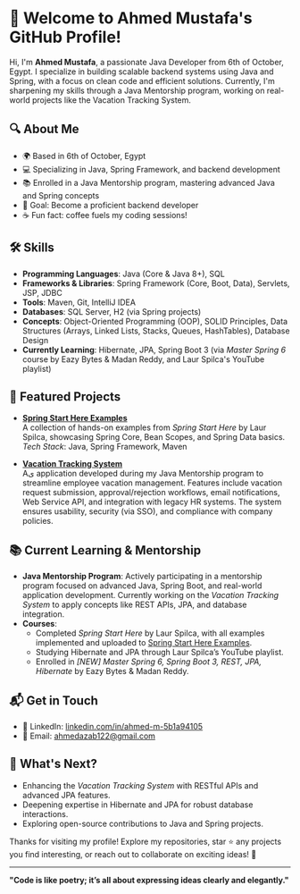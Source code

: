 # 👋 Welcome to Ahmed Mustafa's GitHub Profile!

Hi, I'm **Ahmed Mustafa**, a passionate Java Developer from 6th of October, Egypt. I specialize in building scalable backend systems using Java and Spring, with a focus on clean code and efficient solutions. Currently, I'm sharpening my skills through a Java Mentorship program, working on real-world projects like the Vacation Tracking System.

## 🔍 About Me

- 🌍 Based in 6th of October, Egypt
- 💻 Specializing in Java, Spring Framework, and backend development
- 📚 Enrolled in a Java Mentorship program, mastering advanced Java and Spring concepts
- 🎯 Goal: Become a proficient backend developer 
- ☕ Fun fact: coffee fuels my coding sessions!

## 🛠️ Skills

- **Programming Languages**: Java (Core & Java 8+), SQL
- **Frameworks & Libraries**: Spring Framework (Core, Boot, Data), Servlets, JSP, JDBC
- **Tools**: Maven, Git, IntelliJ IDEA
- **Databases**: SQL Server, H2 (via Spring projects)
- **Concepts**: Object-Oriented Programming (OOP), SOLID Principles, Data Structures (Arrays, Linked Lists, Stacks, Queues, HashTables), Database Design
- **Currently Learning**: Hibernate, JPA, Spring Boot 3 (via *Master Spring 6* course by Eazy Bytes & Madan Reddy, and Laur Spilca's YouTube playlist)

## 🚀 Featured Projects

- **[Spring Start Here Examples](https://github.com/ahmedmostafa13/Spring-Start-Here)**  
  A collection of hands-on examples from *Spring Start Here* by Laur Spilca, showcasing Spring Core, Bean Scopes, and Spring Data basics.  
  *Tech Stack*: Java, Spring Framework, Maven

- **[Vacation Tracking System](https://github.com/ahmedmostafa13/Vacation-Tracking-System)**  
  Aى application developed during my Java Mentorship program to streamline employee vacation management. Features include vacation request submission, approval/rejection workflows, email notifications, Web Service API, and integration with legacy HR systems. The system ensures usability, security (via SSO), and compliance with company policies.  

## 📚 Current Learning & Mentorship

- **Java Mentorship Program**: Actively participating in a mentorship program focused on advanced Java, Spring Boot, and real-world application development. Currently working on the *Vacation Tracking System* to apply concepts like REST APIs, JPA, and database integration.
- **Courses**: 
  - Completed *Spring Start Here* by Laur Spilca, with all examples implemented and uploaded to [Spring Start Here Examples](https://github.com/ahmedmostafa13/Spring-Start-Here).
  - Studying Hibernate and JPA through Laur Spilca’s YouTube playlist.
  - Enrolled in *[NEW] Master Spring 6, Spring Boot 3, REST, JPA, Hibernate* by Eazy Bytes & Madan Reddy.

## 📬 Get in Touch

- 💼 LinkedIn: [linkedin.com/in/ahmed-m-5b1a94105](https://linkedin.com/in/ahmed-m-5b1a94105)
- 📧 Email: [ahmedazab122@gmail.com](mailto:ahmedazab122@gmail.com)

## 🌟 What's Next?

- Enhancing the *Vacation Tracking System* with RESTful APIs and advanced JPA features.
- Deepening expertise in Hibernate and JPA for robust database interactions.
- Exploring open-source contributions to Java and Spring projects.

Thanks for visiting my profile! Explore my repositories, star ⭐️ any projects you find interesting, or reach out to collaborate on exciting ideas! 🚀

---

**"Code is like poetry; it’s all about expressing ideas clearly and elegantly."**

